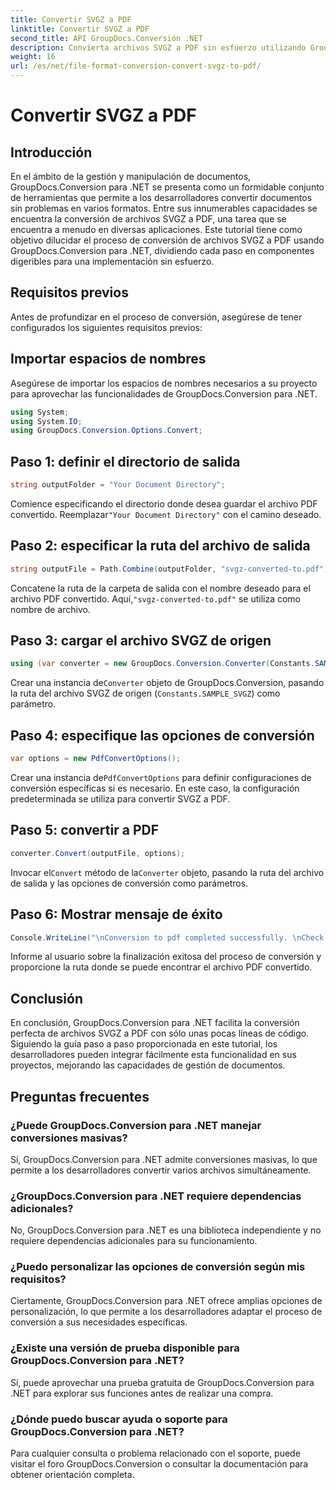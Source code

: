 ```yaml
---
title: Convertir SVGZ a PDF
linktitle: Convertir SVGZ a PDF
second_title: API GroupDocs.Conversión .NET
description: Convierta archivos SVGZ a PDF sin esfuerzo utilizando GroupDocs.Conversion para .NET. Explore el tutorial paso a paso y libere capacidades de gestión de documentos perfectas.
weight: 16
url: /es/net/file-format-conversion-convert-svgz-to-pdf/
---
```


# Convertir SVGZ a PDF

## Introducción
En el ámbito de la gestión y manipulación de documentos, GroupDocs.Conversion para .NET se presenta como un formidable conjunto de herramientas que permite a los desarrolladores convertir documentos sin problemas en varios formatos. Entre sus innumerables capacidades se encuentra la conversión de archivos SVGZ a PDF, una tarea que se encuentra a menudo en diversas aplicaciones. Este tutorial tiene como objetivo dilucidar el proceso de conversión de archivos SVGZ a PDF usando GroupDocs.Conversion para .NET, dividiendo cada paso en componentes digeribles para una implementación sin esfuerzo.
## Requisitos previos
Antes de profundizar en el proceso de conversión, asegúrese de tener configurados los siguientes requisitos previos:

## Importar espacios de nombres
Asegúrese de importar los espacios de nombres necesarios a su proyecto para aprovechar las funcionalidades de GroupDocs.Conversion para .NET.
```csharp
using System;
using System.IO;
using GroupDocs.Conversion.Options.Convert;
```

## Paso 1: definir el directorio de salida
```csharp
string outputFolder = "Your Document Directory";
```
 Comience especificando el directorio donde desea guardar el archivo PDF convertido. Reemplazar`"Your Document Directory"` con el camino deseado.
## Paso 2: especificar la ruta del archivo de salida
```csharp
string outputFile = Path.Combine(outputFolder, "svgz-converted-to.pdf");
```
 Concatene la ruta de la carpeta de salida con el nombre deseado para el archivo PDF convertido. Aquí,`"svgz-converted-to.pdf"` se utiliza como nombre de archivo.
## Paso 3: cargar el archivo SVGZ de origen
```csharp
using (var converter = new GroupDocs.Conversion.Converter(Constants.SAMPLE_SVGZ))
```
 Crear una instancia de`Converter` objeto de GroupDocs.Conversion, pasando la ruta del archivo SVGZ de origen (`Constants.SAMPLE_SVGZ`) como parámetro.
## Paso 4: especifique las opciones de conversión
```csharp
var options = new PdfConvertOptions();
```
 Crear una instancia de`PdfConvertOptions` para definir configuraciones de conversión específicas si es necesario. En este caso, la configuración predeterminada se utiliza para convertir SVGZ a PDF.
## Paso 5: convertir a PDF
```csharp
converter.Convert(outputFile, options);
```
 Invocar el`Convert` método de la`Converter` objeto, pasando la ruta del archivo de salida y las opciones de conversión como parámetros.
## Paso 6: Mostrar mensaje de éxito
```csharp
Console.WriteLine("\nConversion to pdf completed successfully. \nCheck output in {0}", outputFolder);
```
Informe al usuario sobre la finalización exitosa del proceso de conversión y proporcione la ruta donde se puede encontrar el archivo PDF convertido.

## Conclusión
En conclusión, GroupDocs.Conversion para .NET facilita la conversión perfecta de archivos SVGZ a PDF con sólo unas pocas líneas de código. Siguiendo la guía paso a paso proporcionada en este tutorial, los desarrolladores pueden integrar fácilmente esta funcionalidad en sus proyectos, mejorando las capacidades de gestión de documentos.
## Preguntas frecuentes
### ¿Puede GroupDocs.Conversion para .NET manejar conversiones masivas?
Sí, GroupDocs.Conversion para .NET admite conversiones masivas, lo que permite a los desarrolladores convertir varios archivos simultáneamente.
### ¿GroupDocs.Conversion para .NET requiere dependencias adicionales?
No, GroupDocs.Conversion para .NET es una biblioteca independiente y no requiere dependencias adicionales para su funcionamiento.
### ¿Puedo personalizar las opciones de conversión según mis requisitos?
Ciertamente, GroupDocs.Conversion para .NET ofrece amplias opciones de personalización, lo que permite a los desarrolladores adaptar el proceso de conversión a sus necesidades específicas.
### ¿Existe una versión de prueba disponible para GroupDocs.Conversion para .NET?
Sí, puede aprovechar una prueba gratuita de GroupDocs.Conversion para .NET para explorar sus funciones antes de realizar una compra.
### ¿Dónde puedo buscar ayuda o soporte para GroupDocs.Conversion para .NET?
Para cualquier consulta o problema relacionado con el soporte, puede visitar el foro GroupDocs.Conversion o consultar la documentación para obtener orientación completa.